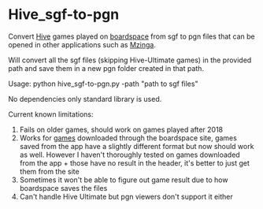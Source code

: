 # Hive_sgf-to-pgn

Convert [Hive](https://boardgamegeek.com/boardgame/2655/hive) games played on [boardspace](https://www.boardspace.net) from sgf to pgn files that can be opened in other applications such as [Mzinga](https://github.com/jonthysell/Mzinga/).

Will convert all the sgf files (skipping Hive-Ultimate games) in the provided path and save them in a new pgn folder created in that path.

Usage:
python hive_sgf-to-pgn.py -path "path to sgf files"

No dependencies only standard library is used.

Current known limitations:

1. Fails on older games, should work on games played after 2018
2. Works for [games](https://www.boardspace.net/hive/hivegames/) downloaded through the boardspace site, games saved from the app have a slightly different format but now should work as well. However I haven't thoroughly tested on games downloaded from the app + those have no result in the header, it's better to just get them from the site
3. Sometimes it won't be able to figure out game result due to how boardspace saves the files
4. Can't handle Hive Ultimate but pgn viewers don't support it either

